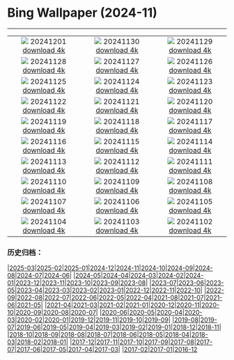 # Bing Wallpaper (2024-11)
**************
| | | |
|:-:|:-:|:-:|
| ![](https://www.bing.com/th?id=OHR.IcebergsAntarctica_ES-ES3608779732_1920x1080.jpg) 20241201 [download 4k](https://www.bing.com/th?id=OHR.IcebergsAntarctica_ES-ES3608779732_UHD.jpg) | ![](https://www.bing.com/th?id=OHR.KilchurnAutumn_ES-ES3399855267_1920x1080.jpg) 20241130 [download 4k](https://www.bing.com/th?id=OHR.KilchurnAutumn_ES-ES3399855267_UHD.jpg) | ![](https://www.bing.com/th?id=OHR.MtStMichel_ES-ES3063344602_1920x1080.jpg) 20241129 [download 4k](https://www.bing.com/th?id=OHR.MtStMichel_ES-ES3063344602_UHD.jpg) |
| ![](https://www.bing.com/th?id=OHR.AssiniboineTS_ES-ES3697439529_1920x1080.jpg) 20241128 [download 4k](https://www.bing.com/th?id=OHR.AssiniboineTS_ES-ES3697439529_UHD.jpg) | ![](https://www.bing.com/th?id=OHR.SemoisRiver_ES-ES3444393596_1920x1080.jpg) 20241127 [download 4k](https://www.bing.com/th?id=OHR.SemoisRiver_ES-ES3444393596_UHD.jpg) | ![](https://www.bing.com/th?id=OHR.TrulliGrove_ES-ES3236734802_1920x1080.jpg) 20241126 [download 4k](https://www.bing.com/th?id=OHR.TrulliGrove_ES-ES3236734802_UHD.jpg) |
| ![](https://www.bing.com/th?id=OHR.AmboseliGiraffes_ES-ES5878697343_1920x1080.jpg) 20241125 [download 4k](https://www.bing.com/th?id=OHR.AmboseliGiraffes_ES-ES5878697343_UHD.jpg) | ![](https://www.bing.com/th?id=OHR.DavisCupFinalsMalaga_ES-ES2847450969_1920x1080.jpg) 20241124 [download 4k](https://www.bing.com/th?id=OHR.DavisCupFinalsMalaga_ES-ES2847450969_UHD.jpg) | ![](https://www.bing.com/th?id=OHR.FibonacciAloe_ES-ES2796098950_1920x1080.jpg) 20241123 [download 4k](https://www.bing.com/th?id=OHR.FibonacciAloe_ES-ES2796098950_UHD.jpg) |
| ![](https://www.bing.com/th?id=OHR.ZafraCastle_ES-ES2585214053_1920x1080.jpg) 20241122 [download 4k](https://www.bing.com/th?id=OHR.ZafraCastle_ES-ES2585214053_UHD.jpg) | ![](https://www.bing.com/th?id=OHR.LionCubs_ES-ES2358814300_1920x1080.jpg) 20241121 [download 4k](https://www.bing.com/th?id=OHR.LionCubs_ES-ES2358814300_UHD.jpg) | ![](https://www.bing.com/th?id=OHR.BeyondSaype_ES-ES2146271758_1920x1080.jpg) 20241120 [download 4k](https://www.bing.com/th?id=OHR.BeyondSaype_ES-ES2146271758_UHD.jpg) |
| ![](https://www.bing.com/th?id=OHR.TasmansArch_ES-ES1772649926_1920x1080.jpg) 20241119 [download 4k](https://www.bing.com/th?id=OHR.TasmansArch_ES-ES1772649926_UHD.jpg) | ![](https://www.bing.com/th?id=OHR.PorthcawlLighthouse_ES-ES1528982827_1920x1080.jpg) 20241118 [download 4k](https://www.bing.com/th?id=OHR.PorthcawlLighthouse_ES-ES1528982827_UHD.jpg) | ![](https://www.bing.com/th?id=OHR.RedStag_ES-ES1306068439_1920x1080.jpg) 20241117 [download 4k](https://www.bing.com/th?id=OHR.RedStag_ES-ES1306068439_UHD.jpg) |
| ![](https://www.bing.com/th?id=OHR.FlamencoDay2024_ES-ES0805815742_1920x1080.jpg) 20241116 [download 4k](https://www.bing.com/th?id=OHR.FlamencoDay2024_ES-ES0805815742_UHD.jpg) | ![](https://www.bing.com/th?id=OHR.YiPengLanterns_ES-ES0717973586_1920x1080.jpg) 20241115 [download 4k](https://www.bing.com/th?id=OHR.YiPengLanterns_ES-ES0717973586_UHD.jpg) | ![](https://www.bing.com/th?id=OHR.ManarolaItaly_ES-ES4041010969_1920x1080.jpg) 20241114 [download 4k](https://www.bing.com/th?id=OHR.ManarolaItaly_ES-ES4041010969_UHD.jpg) |
| ![](https://www.bing.com/th?id=OHR.KelpForest_ES-ES2956713930_1920x1080.jpg) 20241113 [download 4k](https://www.bing.com/th?id=OHR.KelpForest_ES-ES2956713930_UHD.jpg) | ![](https://www.bing.com/th?id=OHR.CoveArch_ES-ES3565340403_1920x1080.jpg) 20241112 [download 4k](https://www.bing.com/th?id=OHR.CoveArch_ES-ES3565340403_UHD.jpg) | ![](https://www.bing.com/th?id=OHR.Banff24_ES-ES2715898472_1920x1080.jpg) 20241111 [download 4k](https://www.bing.com/th?id=OHR.Banff24_ES-ES2715898472_UHD.jpg) |
| ![](https://www.bing.com/th?id=OHR.YucatanFlamingos_ES-ES2437405213_1920x1080.jpg) 20241110 [download 4k](https://www.bing.com/th?id=OHR.YucatanFlamingos_ES-ES2437405213_UHD.jpg) | ![](https://www.bing.com/th?id=OHR.FiestaDeLaAlmudena_ES-ES5634922695_1920x1080.jpg) 20241109 [download 4k](https://www.bing.com/th?id=OHR.FiestaDeLaAlmudena_ES-ES5634922695_UHD.jpg) | ![](https://www.bing.com/th?id=OHR.GlacialRivers_ES-ES2177236307_1920x1080.jpg) 20241108 [download 4k](https://www.bing.com/th?id=OHR.GlacialRivers_ES-ES2177236307_UHD.jpg) |
| ![](https://www.bing.com/th?id=OHR.CanadaWolves_ES-ES1988457082_1920x1080.jpg) 20241107 [download 4k](https://www.bing.com/th?id=OHR.CanadaWolves_ES-ES1988457082_UHD.jpg) | ![](https://www.bing.com/th?id=OHR.ShiShiBeach_ES-ES1047893586_1920x1080.jpg) 20241106 [download 4k](https://www.bing.com/th?id=OHR.ShiShiBeach_ES-ES1047893586_UHD.jpg) | ![](https://www.bing.com/th?id=OHR.SmartCityExpoBarcelona_ES-ES0874398191_1920x1080.jpg) 20241105 [download 4k](https://www.bing.com/th?id=OHR.SmartCityExpoBarcelona_ES-ES0874398191_UHD.jpg) |
| ![](https://www.bing.com/th?id=OHR.CumbriaAutumn_ES-ES0346174499_1920x1080.jpg) 20241104 [download 4k](https://www.bing.com/th?id=OHR.CumbriaAutumn_ES-ES0346174499_UHD.jpg) | ![](https://www.bing.com/th?id=OHR.YucatanBiosphere_ES-ES9709656302_1920x1080.jpg) 20241103 [download 4k](https://www.bing.com/th?id=OHR.YucatanBiosphere_ES-ES9709656302_UHD.jpg) | ![](https://www.bing.com/th?id=OHR.BisonYellowstone_ES-ES2207390444_1920x1080.jpg) 20241102 [download 4k](https://www.bing.com/th?id=OHR.BisonYellowstone_ES-ES2207390444_UHD.jpg) |

### 历史归档：

|[2025-03](/../2025-03/2025-03.md)|[2025-02](/../2025-02/2025-02.md)|[2025-01](/../2025-01/2025-01.md)|[2024-12](/../2024-12/2024-12.md)|[2024-11](/2024-11.md)|[2024-10](/../2024-10/2024-10.md)|[2024-09](/../2024-09/2024-09.md)|[2024-08](/../2024-08/2024-08.md)|[2024-07](/../2024-07/2024-07.md)|[2024-06](/../2024-06/2024-06.md)|
|[2024-05](/../2024-05/2024-05.md)|[2024-04](/../2024-04/2024-04.md)|[2024-03](/../2024-03/2024-03.md)|[2024-02](/../2024-02/2024-02.md)|[2024-01](/../2024-01/2024-01.md)|[2023-12](/../2023-12/2023-12.md)|[2023-11](/../2023-11/2023-11.md)|[2023-10](/../2023-10/2023-10.md)|[2023-09](/../2023-09/2023-09.md)|[2023-08](/../2023-08/2023-08.md)|
|[2023-07](/../2023-07/2023-07.md)|[2023-06](/../2023-06/2023-06.md)|[2023-05](/../2023-05/2023-05.md)|[2023-04](/../2023-04/2023-04.md)|[2023-03](/../2023-03/2023-03.md)|[2023-02](/../2023-02/2023-02.md)|[2023-01](/../2023-01/2023-01.md)|[2022-12](/../2022-12/2022-12.md)|[2022-11](/../2022-11/2022-11.md)|[2022-10](/../2022-10/2022-10.md)|
|[2022-09](/../2022-09/2022-09.md)|[2022-08](/../2022-08/2022-08.md)|[2022-07](/../2022-07/2022-07.md)|[2022-06](/../2022-06/2022-06.md)|[2022-05](/../2022-05/2022-05.md)|[2022-04](/../2022-04/2022-04.md)|[2021-08](/../2021-08/2021-08.md)|[2021-07](/../2021-07/2021-07.md)|[2021-06](/../2021-06/2021-06.md)|[2021-05](/../2021-05/2021-05.md)|
|[2021-04](/../2021-04/2021-04.md)|[2021-03](/../2021-03/2021-03.md)|[2021-02](/../2021-02/2021-02.md)|[2021-01](/../2021-01/2021-01.md)|[2020-12](/../2020-12/2020-12.md)|[2020-11](/../2020-11/2020-11.md)|[2020-10](/../2020-10/2020-10.md)|[2020-09](/../2020-09/2020-09.md)|[2020-08](/../2020-08/2020-08.md)|[2020-07](/../2020-07/2020-07.md)|
|[2020-06](/../2020-06/2020-06.md)|[2020-05](/../2020-05/2020-05.md)|[2020-04](/../2020-04/2020-04.md)|[2020-03](/../2020-03/2020-03.md)|[2020-02](/../2020-02/2020-02.md)|[2020-01](/../2020-01/2020-01.md)|[2019-12](/../2019-12/2019-12.md)|[2019-11](/../2019-11/2019-11.md)|[2019-10](/../2019-10/2019-10.md)|[2019-09](/../2019-09/2019-09.md)|
|[2019-08](/../2019-08/2019-08.md)|[2019-07](/../2019-07/2019-07.md)|[2019-06](/../2019-06/2019-06.md)|[2019-05](/../2019-05/2019-05.md)|[2019-04](/../2019-04/2019-04.md)|[2019-03](/../2019-03/2019-03.md)|[2019-02](/../2019-02/2019-02.md)|[2019-01](/../2019-01/2019-01.md)|[2018-12](/../2018-12/2018-12.md)|[2018-11](/../2018-11/2018-11.md)|
|[2018-10](/../2018-10/2018-10.md)|[2018-09](/../2018-09/2018-09.md)|[2018-08](/../2018-08/2018-08.md)|[2018-07](/../2018-07/2018-07.md)|[2018-06](/../2018-06/2018-06.md)|[2018-05](/../2018-05/2018-05.md)|[2018-04](/../2018-04/2018-04.md)|[2018-03](/../2018-03/2018-03.md)|[2018-02](/../2018-02/2018-02.md)|[2018-01](/../2018-01/2018-01.md)|
|[2017-12](/../2017-12/2017-12.md)|[2017-11](/../2017-11/2017-11.md)|[2017-10](/../2017-10/2017-10.md)|[2017-09](/../2017-09/2017-09.md)|[2017-08](/../2017-08/2017-08.md)|[2017-07](/../2017-07/2017-07.md)|[2017-06](/../2017-06/2017-06.md)|[2017-05](/../2017-05/2017-05.md)|[2017-04](/../2017-04/2017-04.md)|[2017-03](/../2017-03/2017-03.md)|
|[2017-02](/../2017-02/2017-02.md)|[2017-01](/../2017-01/2017-01.md)|[2016-12](/../2016-12/2016-12.md)